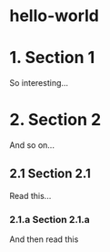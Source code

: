 # hello-world

# 1. Section 1
So interesting...

# 2. Section 2
And so on...

## 2.1 Section 2.1
Read this...

### 2.1.a Section 2.1.a
And then read this

